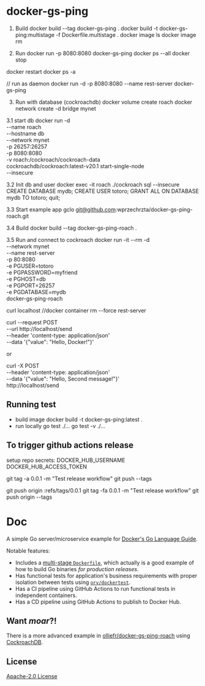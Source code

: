 

# docker-gs-ping
1. Build
docker build --tag docker-gs-ping .
docker build -t docker-gs-ping:multistage -f Dockerfile.multistage .
docker image ls
docker image rm <imageId>

2. Run
docker run -p 8080:8080 docker-gs-ping
docker ps --all
docker stop <contId>

docker restart <contId>
docker ps -a

// run as daemon
docker run -d -p 8080:8080 --name rest-server docker-gs-ping

3. Run with database (cockroachdb)
docker volume create roach
docker network create -d bridge mynet

3.1 start db
docker run -d \
--name roach \
--hostname db \
--network mynet \
-p 26257:26257 \
-p 8080:8080 \
-v roach:/cockroach/cockroach-data \
cockroachdb/cockroach:latest-v20.1 start-single-node \
--insecure

3.2 Init db and user
docker exec -it roach ./cockroach sql --insecure
CREATE DATABASE mydb;
CREATE USER totoro;
GRANT ALL ON DATABASE mydb TO totoro;
quit;

3.3 Start example app
gclo git@github.com:wprzechrzta/docker-gs-ping-roach.git

3.4 Build
docker build --tag docker-gs-ping-roach .

3.5 Run  and connect to cockroach
   docker run -it --rm -d \
   --network mynet \
   --name rest-server \
   -p 80:8080 \
   -e PGUSER=totoro \
   -e PGPASSWORD=myfriend \
   -e PGHOST=db \
   -e PGPORT=26257 \
   -e PGDATABASE=mydb \
   docker-gs-ping-roach

curl localhost
//docker container rm --force rest-server

curl --request POST \
--url http://localhost/send \
--header 'content-type: application/json' \
--data '{"value": "Hello, Docker!"}'
 
or 

curl -X POST \
--header 'content-type: application/json' \
--data '{"value": "Hello, Second message!"}' \
http://localhost/send 


## Running test
- build image
docker build -t docker-gs-ping:latest .
- run locally
  go test ./...
  go test -v ./...

## To trigger github actions release
setup repo secrets:
DOCKER_HUB_USERNAME
DOCKER_HUB_ACCESS_TOKEN 

git tag -a 0.0.1 -m "Test release workflow"
git push --tags

git push origin :refs/tags/0.0.1
git tag -fa 0.0.1 -m "Test release workflow"
git push origin --tags

# Doc
A simple Go server/microservice example for [Docker's Go Language Guide](https://docs.docker.com/language/golang/).

Notable features:

* Includes a [multi-stage `Dockerfile`](https://github.com/olliefr/docker-gs-ping/blob/main/Dockerfile.multistage), which actually is a good example of how to build Go binaries _for production releases_.
* Has functional tests for application's business requirements with proper isolation between tests using [`ory/dockertest`](https://github.com/ory/dockertest).
* Has a CI pipeline using GitHub Actions to run functional tests in independent containers.
* Has a CD pipeline using GitHub Actions to publish to Docker Hub.

## Want _moar_?!
There is a more advanced example in [olliefr/docker-gs-ping-roach](https://github.com/olliefr/docker-gs-ping-roach) using [CockroachDB](https://github.com/cockroachdb/cockroach).

## License

[Apache-2.0 License](LICENSE)
